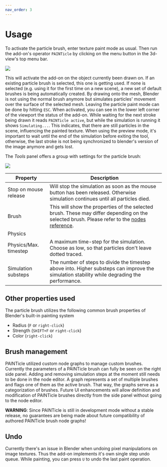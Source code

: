 ```yaml
---
nav_order: 3
---
```


# Usage

To activate the particle brush, enter texture paint mode as usual. Then run the add-on's operator
`PAINTicle` by clicking on the menu button in the 3d-view's top menu bar.

![]({{site_url}}/images//painticle_menubutton.png)

This will activate the add-on on the object currently been drawn on. If an existing particle brush is selected, this
one is getting used. If none is selected (e.g. using it for the first time on a new scene), a new set of default
brushes is being automatically created. By drawing onto the mesh, Blender is not using the normal brush anymore but
simulates particles' movement over the surface of the selected mesh. Leaving the particle paint mode can be done by
hitting `ESC`. When activated, you can see in the lower left corner of the viewport the status of the add-on. While
waiting for the next stroke being drawn it reads `PAINTicle active`, but while the simulation is running it shows
`Simulating...`. This indicates, that there are still particles in the scene, influencing the painted texture. When
using the preview mode, it's important to wait until the end of the simulation before exiting the tool, otherwise, the
last stroke is not being synchronized to blender's version of the image anymore and gets lost.

 The *Tools* panel offers a group with settings for the particle brush:

 ![]({{site_url}}/images//painticle_settings.png)

| Property                            | Description                                                                                                                                                   |
| ----------------------------------- | ------------------------------------------------------------------------------------------------------------------------------------------------------------- |
| Stop on mouse release               | Will stop the simulation as soon as the mouse button has been released. Otherwise simulation continues until all particles died.                              |
| Brush                               | This will show the properties of the selected brush. These may differ depending on the selected brush. Please refer to the [nodes reference](./nodes). |
| Physics                             |                                                                                                                                                               |
| Physics/Max. timestep               | A maximum time-step for the simulation. Choose as low, so that particles don't leave dotted traced.                                                           |
| Simulation substeps                 | The number of steps to divide the timestep above into. Higher substeps can improve the simulation stability while degrading the performance.                  |

## Other properties used

The particle brush utilizes the following common brush properties of Blender's built-in painting system
 
 * Radius   (`F` or `right-click`)
 * Strength (`SHIFT+F` or `right-click`)
 * Color    (`right-click`)

## Brush management

PAINTicle utilized custom node graphs to manage custom brushes. Currently the parameters of a PAINTicle brush can fully
be seen on the right side panel. Adding and removing simulation steps at the moment still needs to be done in the node
editor. A graph represents a set of multiple brushes and flags one of them as the active brush. That way, the graphs
serve as a categorization of brushes. Future UI enhancements will allow definition and modification of PAINTicle
brushes directly from the side panel without going to the node editor.

**WARNING**: Since PAINTicle is still in development mode without a stable release, no guarantees are being made about
future compatibility of authored PAINTicle brush node graphs!

## Undo

Currently there's an issue in Blender when undoing pixel manipulations on image textures. Thus the add-on
implements it's own single step undo queue. While painting, you can press `U` to undo the last paint operation.
